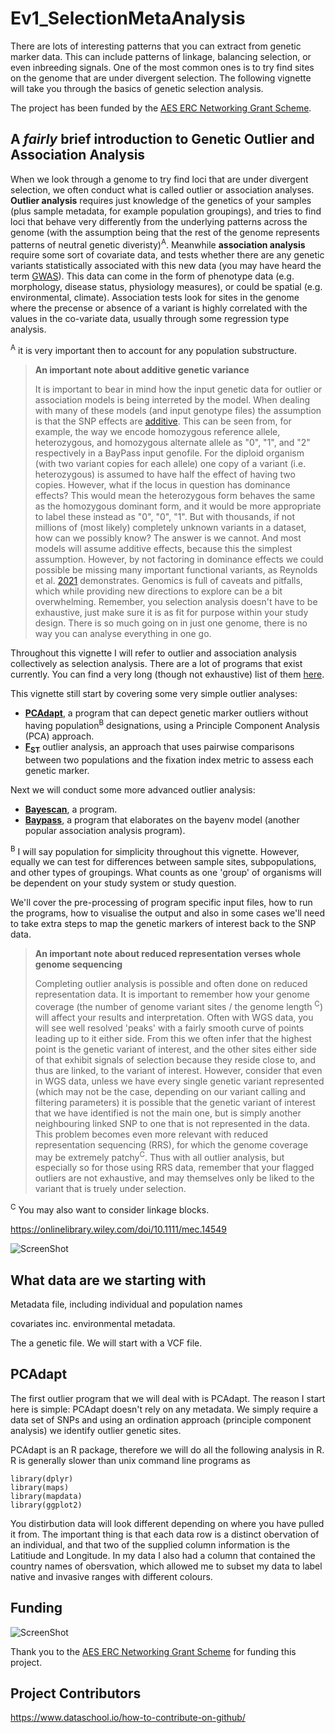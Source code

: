 # Ev1_SelectionMetaAnalysis

There are lots of interesting patterns that you can extract from genetic marker data. This can include patterns of linkage, balancing selection, or even inbreeding signals. One of the most common ones is to try find sites on the genome that are under divergent selection. The following vignette will take you through the basics of genetic selection analysis. 

The project has been funded by the <a href="https://ausevo.com/ECR_grants_2022/">AES ERC Networking Grant Scheme</a>.

<h2>A <i>fairly</i> brief introduction to Genetic Outlier and Association Analysis</h2>

When we look through a genome to try find loci that are under divergent selection, we often conduct what is called outlier or association analyses. **Outlier analysis** requires just knowledge of the genetics of your samples (plus sample metadata, for example population groupings), and tries to find loci that behave very differently from the underlying patterns across the genome (with the assumption being that the rest of the genome represents patterns of neutral genetic diveristy)<sup>A</sup>. Meanwhile **association analysis** require some sort of covariate data, and tests whether there are any genetic variants statistically associated with this new data (you may have heard the term [GWAS](https://www.genome.gov/genetics-glossary/Genome-Wide-Association-Studies)). This data can come in the form of phenotype data (e.g. morphology, disease status, physiology measures), or could be spatial (e.g. environmental, climate). Association tests look for sites in the genome where the precense or absence of a variant is highly correlated with the values in the co-variate data, usually through some regression type analysis.

<sup>A</sup> it is very important then to account for any population substructure.

> **An important note about additive genetic variance**
>
> It is important to bear in mind how the input genetic data for outlier or association models is being interreted by the model. When dealing with many of these models (and input genotype files) the assumption is that the SNP effects are [additive](https://link.springer.com/referenceworkentry/10.1007/978-3-319-47829-6_5-1). This can be seen from, for example, the way we encode homozygous reference allele, heterozygous, and homozygous alternate allele as "0", "1", and "2" respectively in a BayPass input genofile. For the diploid organism (with two variant copies for each allele) one copy of a variant (i.e. heterozygous) is assumed to have half the effect of having two copies. However, what if the locus in question has dominance effects? This would mean the heterozygous form behaves the same as the homozygous dominant form, and it would be more appropriate to label these instead as "0", "0", "1". But with thousands, if not millions of (most likely) completely unknown variants in a dataset, how can we possibly know? The answer is we cannot. And most models will assume additive effects, because this the simplest assumption. However, by not factoring in dominance effects we could possible be missing many important functional variants, as Reynolds et al. [2021](https://www.nature.com/articles/s41588-021-00872-5) demonstrates. Genomics is full of caveats and pitfalls, which while providing new directions to explore can be a bit overwhelming. Remember, you selection analysis doesn't have to be exhaustive, just make sure it is as fit for purpose within your study design. There is so much going on in just one genome, there is no way you can analyse everything in one go. 

Throughout this vignette I will refer to outlier and association analysis collectively as selection analysis. There are a lot of programs that exist currently. You can find a very long (though not exhaustive) list of them [here](https://bioinformaticshome.com/tools/gwas/gwas.html). 

This vignette still start by covering some very simple outlier analyses:
<ul>
<li><a href="https://bcm-uga.github.io/pcadapt/articles/pcadapt.html"><b>PCAdapt</b></a>, a program that can depect genetic marker outliers without having population<sup>B</sup> designations, using a Principle Component Analysis (PCA) approach.</li>
<li><a href="GBIF"><b>F<sub>ST</sub></b></a> outlier analysis, an approach that uses pairwise comparisons between two populations and the fixation index metric to assess each genetic marker.</li>
</ul>

Next we will conduct some more advanced outlier analysis:
<ul>
<li><a href="https://bcm-uga.github.io/pcadapt/articles/pcadapt.html"><b>Bayescan</b></a>, a program.</li>
<li><a href="GBIF"><b>Baypass</b></a>, a program that elaborates on the bayenv model (another popular association analysis program).</li>
</ul>

<sup>B</sup> I will say population for simplicity throughout this vignette. However, equally we can test for differences between sample sites, subpopulations, and other types of groupings. What counts as one 'group' of organisms will be dependent on your study system or study question.

We'll cover the pre-processing of program specific input files, how to run the programs, how to visualise the output and also in some cases we'll need to take extra steps to map the genetic markers of interest back to the SNP data.  

> **An important note about reduced representation verses whole genome sequencing**
>
> Completing outlier analysis is possible and often done on reduced representation data. It is important to remember how your genome coverage (the number of genome variant sites / the genome length <sup>C</sup>) will affect your results and interpretation. Often with WGS data, you will see well resolved 'peaks' with a fairly smooth curve of points leading up to it either side. From this we often infer that the highest point is the genetic variant of interest, and the other sites either side of that exhibit signals of selection because they reside close to, and thus are linked, to the variant of interest. However, consider that even in WGS data, unless we have every single genetic variant represented (which may not be the case, depending on our variant calling and filtering parameters) it is possible that the genetic variant of interest that we have identified is not the main one, but is simply another neighbouring linked SNP to one that is not represented in the data. This problem becomes even more relevant with reduced representation sequencing (RRS), for which the genome coverage may be extremely patchy<sup>C</sup>. Thus with all outlier analysis, but especially so for those using RRS data, remember that your flagged outliers are not exhaustive, and may themselves only be liked to the variant that is truely under selection.

<sup>C</sup> You may also want to consider linkage blocks.


https://onlinelibrary.wiley.com/doi/10.1111/mec.14549



![ScreenShot](https://els-jbs-prod-cdn.jbs.elsevierhealth.com/cms/asset/4be56b5b-8593-4116-ab9a-ec7b9e3c9a05/gr1.jpg)


## What data are we starting with

Metadata file, including individual and population names

covariates inc. environmental metadata.

The a genetic file. We will start with a VCF file.


## PCAdapt

The first outlier program that we will deal with is PCAdapt. The reason I start here is simple: PCAdapt doesn't rely on any metadata. We simply require a data set of SNPs and using an ordination approach (principle component analysis) we identify outlier genetic sites. 

PCAdapt is an R package, therefore we will do all the following analysis in R. R is generally slower than unix command line programs as

<pre class="r"><code>library(dplyr)
library(maps)
library(mapdata)
library(ggplot2)
</code></pre>

You distirbution data will look different depending on where you have pulled it from. The important thing is that each data row is a distinct obervation of an individual, and that two of the supplied column information is the Latitiude and Longitude. In my data I also had a column that contained the country names of obersvation, which allowed me to subset my data to label native and invasive ranges with different colours.


## Funding 
<p align="center">

![ScreenShot](https://storage.corsizio.com/uploads/5cea29e798d9a757e03dba1c/events/6141a39502de2a7ff2f3f120/photo-_3UnQXVrb.jpg)

</p>

Thank you to the <a href="https://ausevo.com/ECR_grants_2022/">AES ERC Networking Grant Scheme</a> for funding this project.

## Project Contributors

https://www.dataschool.io/how-to-contribute-on-github/

